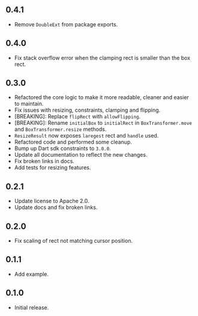 ## 0.4.1

- Remove `DoubleExt` from package exports.

## 0.4.0

- Fix stack overflow error when the clamping rect is smaller than the box rect.

## 0.3.0

- Refactored the core logic to make it more readable, cleaner and easier to maintain.
- Fix issues with resizing, constraints, clamping and flipping.
- [BREAKING]: Replace `flipRect` with `allowFlipping`.
- [BREAKING]: Rename `initialBox` to `initialRect` in `BoxTransformer.move` and `BoxTransformer.resize` methods.
- `ResizeResult` now exposes `laregest` rect and `handle` used.
- Refactored code and performed some cleanup.
- Bump up Dart sdk constraints to `3.0.0`.
- Update all documentation to reflect the new changes.
- Fix broken links in docs.
- Add tests for resizing features.

## 0.2.1

- Update license to Apache 2.0.
- Update docs and fix broken links.

## 0.2.0

- Fix scaling of rect not matching cursor position.

## 0.1.1

 - Add example.

## 0.1.0

- Initial release.
